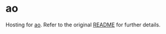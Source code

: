 # ao

Hosting for [ao][1]. Refer to the original [README](README) for further details.

[1]: https://xiph.org/ao/
